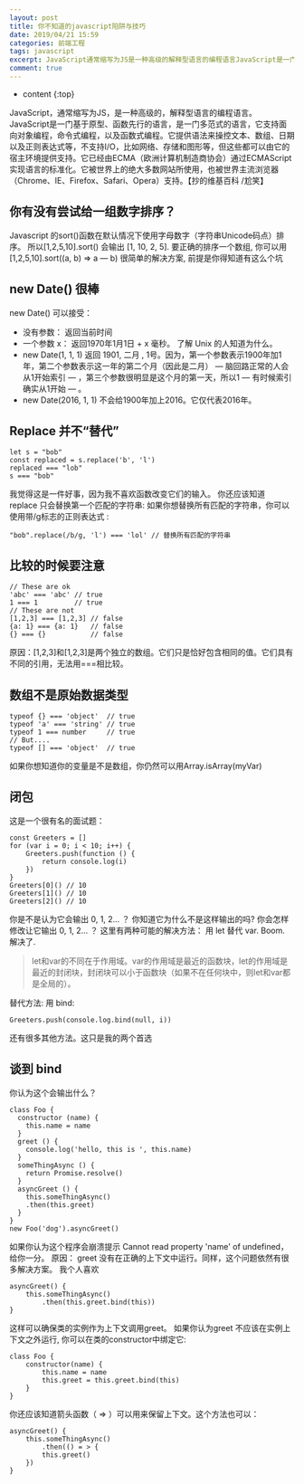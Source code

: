 ```yaml
---
layout: post
title: 你不知道的javascript陷阱与技巧
date: 2019/04/21 15:59
categories: 前端工程
tags: javascript
excerpt: JavaScript通常缩写为JS是一种高级的解释型语言的编程语言JavaScript是一门基于原型函数先行的语言是一门多范式的语言它支持面向对象编程命令式编程以及函数式编程它提供语法来操控文本数组日期以及正则表达式等不支持IO比如网络存储和图形等但这些都可以由它的宿主环境提供支持它已经由ECMA欧洲计算机制造商协会通过ECMAScript实现语言的标准化它被世界上的绝大多数网站所使用也被世界主流
comment: true
---
```


* content
{:top}

JavaScript，通常缩写为JS，是一种高级的，解释型语言的编程语言。JavaScript是一门基于原型、函数先行的语言，是一门多范式的语言，它支持面向对象编程，命令式编程，以及函数式编程。它提供语法来操控文本、数组、日期以及正则表达式等，不支持I/O，比如网络、存储和图形等，但这些都可以由它的宿主环境提供支持。它已经由ECMA（欧洲计算机制造商协会）通过ECMAScript实现语言的标准化。它被世界上的绝大多数网站所使用，也被世界主流浏览器（Chrome、IE、Firefox、Safari、Opera）支持。【抄的维基百科
/尬笑】

## 你有没有尝试给一组数字排序？

Javascript 的sort()函数在默认情况下使用字母数字（字符串Unicode码点）排序。 所以[1,2,5,10].sort() 会输出 [1,
10, 2, 5]. 要正确的排序一个数组, 你可以用 [1,2,5,10].sort((a, b) => a — b) 很简单的解决方案,
前提是你得知道有这么个坑

## new Date() 很棒

new Date() 可以接受：

  * 没有参数： 返回当前时间
  * 一个参数 x： 返回1970年1月1日 + x 毫秒。 了解 Unix 的人知道为什么。
  * new Date(1, 1, 1) 返回 1901, 二月 , 1号。因为，第一个参数表示1900年加1年，第二个参数表示这一年的第二个月（因此是二月） — 脑回路正常的人会从1开始索引 — ，第三个参数很明显是这个月的第一天，所以1 — 有时候索引确实从1开始 — 。
  * new Date(2016, 1, 1) 不会给1900年加上2016。它仅代表2016年。

## Replace 并不“替代”

    
    
    let s = "bob"
    const replaced = s.replace('b', 'l')
    replaced === "lob"
    s === "bob"
    

我觉得这是一件好事，因为我不喜欢函数改变它们的输入。 你还应该知道 replace 只会替换第一个匹配的字符串:
如果你想替换所有匹配的字符串，你可以使用带/g标志的正则表达式 :

    
    
    "bob".replace(/b/g, 'l') === 'lol' // 替换所有匹配的字符串
    

## 比较的时候要注意

    
    
    // These are ok
    'abc' === 'abc' // true
    1 === 1         // true
    // These are not
    [1,2,3] === [1,2,3] // false
    {a: 1} === {a: 1}   // false
    {} === {}           // false
    

原因：[1,2,3]和[1,2,3]是两个独立的数组。它们只是恰好包含相同的值。它们具有不同的引用，无法用===相比较。

## 数组不是原始数据类型

    
    
    typeof {} === 'object'  // true
    typeof 'a' === 'string' // true
    typeof 1 === number     // true
    // But....
    typeof [] === 'object'  // true
    

如果你想知道你的变量是不是数组，你仍然可以用Array.isArray(myVar)

## 闭包

这是一个很有名的面试题：

    
    
    const Greeters = []
    for (var i = 0; i < 10; i++) {
        Greeters.push(function () {
            return console.log(i)
        })
    }
    Greeters[0]() // 10
    Greeters[1]() // 10
    Greeters[2]() // 10
    

你是不是认为它会输出 0, 1, 2… ？ 你知道它为什么不是这样输出的吗? 你会怎样修改让它输出 0, 1, 2… ？ 这里有两种可能的解决方法： 用
let 替代 var. Boom. 解决了.

>
> let和var的不同在于作用域。var的作用域是最近的函数块，let的作用域是最近的封闭块，封闭块可以小于函数块（如果不在任何块中，则let和var都是全局的）。

替代方法: 用 bind:

    
    
    Greeters.push(console.log.bind(null, i))
    

还有很多其他方法。这只是我的两个首选

## 谈到 bind

你认为这个会输出什么？

    
    
    class Foo {
      constructor (name) {
        this.name = name
      }
      greet () {
        console.log('hello, this is ', this.name)
      }
      someThingAsync () {
        return Promise.resolve()
      }
      asyncGreet () {
        this.someThingAsync()
        .then(this.greet)
      }
    }
    new Foo('dog').asyncGreet()
    

如果你认为这个程序会崩溃提示 Cannot read property 'name' of undefined，给你一分。 原因： greet
没有在正确的上下文中运行。同样，这个问题依然有很多解决方案。 我个人喜欢

    
    
    asyncGreet() {
        this.someThingAsync()
            .then(this.greet.bind(this))
    }
    

这样可以确保类的实例作为上下文调用greet。 如果你认为greet 不应该在实例上下文之外运行, 你可以在类的constructor中绑定它:

    
    
    class Foo {
        constructor(name) {
            this.name = name
            this.greet = this.greet.bind(this)
        }
    }
    

你还应该知道箭头函数（ => ）可以用来保留上下文。这个方法也可以：

    
    
    asyncGreet() {
        this.someThingAsync()
            .then(() = > {
            this.greet()
        })
    }
    


    